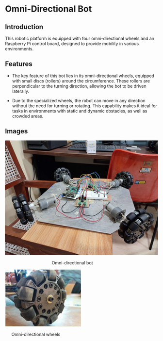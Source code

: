 # Omni-Directional Bot

## Introduction

This robotic platform is equipped with four omni-directional wheels and an Raspberry Pi control board, designed to provide mobility in various environments.

## Features

- The key feature of this bot lies in its omni-directional wheels, equipped with small discs (rollers) around the circumference. These rollers are perpendicular to the turning direction, allowing the bot to be driven laterally.

- Due to the specialized wheels, the robot can move in any direction without the need for turning or rotating. This capability makes it ideal for tasks in environments with static and dynamic obstacles, as well as crowded areas.

## Images

<img src="images/omnibot.jpg" width="515">
<p align = "left">
&ensp;&ensp;&ensp;&ensp;&ensp;&ensp;&ensp;&ensp;&ensp;&ensp;&ensp;&ensp;&ensp;&ensp;&ensp;&ensp;&ensp;&ensp;&ensp;&ensp;&ensp;&ensp;Omni-directional bot
</p>

<img src="images/omniwheel.png" width="250">
<p align = "left">
&ensp;&ensp;&ensp;Omni-directional wheels
</p>
